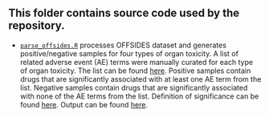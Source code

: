 ## This folder contains source code used by the repository.

+ [`parse_offsides.R`](parse_offsides.R) processes OFFSIDES dataset and generates positive/negative samples for four types of organ toxicity. A list of related adverse event (AE) terms were manually curated for each type of organ toxicity. The list can be found [here](../downloads/offsides/offsides_all_adverse_event_names_organ_map.tsv). Positive samples contain drugs that are significantly associated with at least one AE term from the list. Negative samples contain drugs that are significantly associated with none of the AE terms from the list. Definition of significance can be found [here](https://github.com/tatonetti-lab/nsides-release/blob/master/release-notes/v0.1.md). Output can be found [here](../data/offsides/). 
